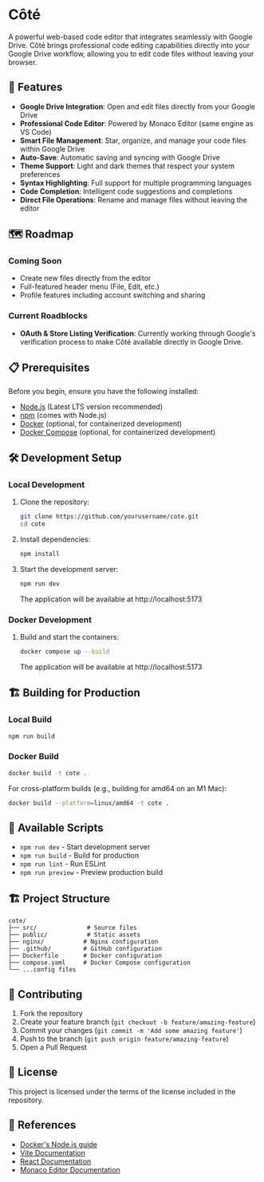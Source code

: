 # Côté

A powerful web-based code editor that integrates seamlessly with Google Drive. Côté brings professional code editing capabilities directly into your Google Drive workflow, allowing you to edit code files without leaving your browser.

## 🚀 Features

- **Google Drive Integration**: Open and edit files directly from your Google Drive
- **Professional Code Editor**: Powered by Monaco Editor (same engine as VS Code)
- **Smart File Management**: Star, organize, and manage your code files within Google Drive
- **Auto-Save**: Automatic saving and syncing with Google Drive
- **Theme Support**: Light and dark themes that respect your system preferences
- **Syntax Highlighting**: Full support for multiple programming languages
- **Code Completion**: Intelligent code suggestions and completions
- **Direct File Operations**: Rename and manage files without leaving the editor

## 🗺️ Roadmap

### Coming Soon
- Create new files directly from the editor
- Full-featured header menu (File, Edit, etc.)
- Profile features including account switching and sharing

### Current Roadblocks
- **OAuth & Store Listing Verification**: Currently working through Google's verification process to make Côté available directly in Google Drive.

## 📋 Prerequisites

Before you begin, ensure you have the following installed:
- [Node.js](https://nodejs.org/) (Latest LTS version recommended)
- [npm](https://www.npmjs.com/) (comes with Node.js)
- [Docker](https://www.docker.com/) (optional, for containerized development)
- [Docker Compose](https://docs.docker.com/compose/) (optional, for containerized development)

## 🛠️ Development Setup

### Local Development

1. Clone the repository:
   ```bash
   git clone https://github.com/yourusername/cote.git
   cd cote
   ```

2. Install dependencies:
   ```bash
   npm install
   ```

3. Start the development server:
   ```bash
   npm run dev
   ```
   The application will be available at http://localhost:5173

### Docker Development

1. Build and start the containers:
   ```bash
   docker compose up --build
   ```
   The application will be available at http://localhost:5173

## 🏗️ Building for Production

### Local Build

```bash
npm run build
```

### Docker Build

```bash
docker build -t cote .
```

For cross-platform builds (e.g., building for amd64 on an M1 Mac):
```bash
docker build --platform=linux/amd64 -t cote .
```

## 🧪 Available Scripts

- `npm run dev` - Start development server
- `npm run build` - Build for production
- `npm run lint` - Run ESLint
- `npm run preview` - Preview production build

## 🏗️ Project Structure

```
cote/
├── src/              # Source files
├── public/           # Static assets
├── nginx/           # Nginx configuration
├── .github/         # GitHub configuration
├── Dockerfile       # Docker configuration
├── compose.yaml     # Docker Compose configuration
└── ...config files
```

## 🤝 Contributing

1. Fork the repository
2. Create your feature branch (`git checkout -b feature/amazing-feature`)
3. Commit your changes (`git commit -m 'Add some amazing feature'`)
4. Push to the branch (`git push origin feature/amazing-feature`)
5. Open a Pull Request

## 📝 License

This project is licensed under the terms of the license included in the repository.

## 🔗 References

- [Docker's Node.js guide](https://docs.docker.com/language/nodejs/)
- [Vite Documentation](https://vitejs.dev/)
- [React Documentation](https://reactjs.org/)
- [Monaco Editor Documentation](https://microsoft.github.io/monaco-editor/)
